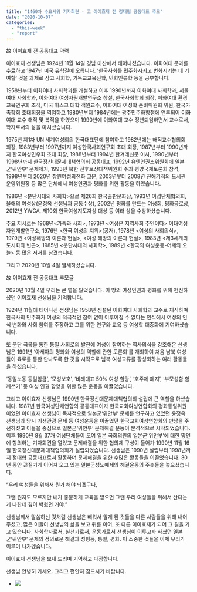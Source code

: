```yaml
---
title: "1460차 수요시위 기자회견 - 고 이이효재 전 정대협 공동대표 추모"
date: "2020-10-07"
categories: 
  - "this-week"
  - "report"
---
```


故 이이효재 전 공동대표 약력

이이효재 선생님은 1924년 11월 14일 경남 마산에서 태어나셨습니다. 이화여대 문과를 수료하고 1947년 미국 유학길에 오릅니다. ‘한국사회를 민주화시키고 변화시키는 데 기여할’ 것을 과제로 삼고 사회학, 기독교교육신학, 민화인류학 등을 공부합니다.

1958년부터 이화여대 사회학과를 개설하고 이후 1990년까지 이화여대 사회학과, 서울여대 사회학과, 이화여대 여성자원개발연구소 창설, 한국사회학회 회장, 이화여대 환경교육연구회 조직, 미국 휘스크 대학 객원교수, 이화여대 여성학 준비위원회 위원, 한국가족학회 초대회장을 역임하고 1980년부터 1984년에는 광주민주화항쟁에 연루되어 이화여대 교수 해직 및 복직을 하였으며 1990년에 이화여대 교수 정년퇴임하면서 교수로서, 학자로서의 삶을 마치셨습니다.

1975년 제1차 UN 세계여성회의 한국대표단에 참여하고 1982년에는 해직교수협의회 회장, 1983년부터 1997년까지 여성한국사회연구회 초대 회장, 1987년부터 1990년까지 한국여성민우회 초대 회장, 1988년부터 1994년 한겨레신문 이사, 1990년부터 1998년까지 한국정신대문제대책협의회 공동대표, 1992년 유엔인권소위원회에 일본군‘위안부’ 문제제기, 1993년 북한 전후보상대책위원회 주최 평양국제토론회 참석, 1998년부터 2020년 창원여성의전화 고문, 2003년부터 2008년 진해기적의 도서관 운영위원장 등 많은 단체에서 여성인권과 평화를 위한 활동을 하였습니다.

1986년 <분단시대의 사회학>으로 제26회 한국출판문화상, 1993년 여성단체협의회, 올해의 여성상(윤정옥 선생님과 공동수상), 2002년 평화를 만드는 여성회, 평화공로상, 2012년 YWCA, 제10회 한국여성지도자상 대상 등 여러 상을 수상하셨습니다.

주요 저서로는 1968년<가족과 사회>, 1973년 <여성은 지역사회 주인이다> 이대여성자원개발연구소, 1976년 <한국 여성의 지위>(공저), 1978년 <여성의 사회의식>, 1979년 <여성해방의 이론과 현실>, <여성 해방의 이론과 현실>, 1983년 <제3세계의 도시화와 빈곤>, 1985년 <분단시대의 사회학>, 1989년 <한국의 여성운동-어제와 오늘> 등 많은 저서를 남겼습니다.

그리고 2020년 10월 4일 별세하셨습니다.

故 이이효재 전 공동대표 추모글

2020년 10월 4일 우리는 큰 별을 잃었습니다. 이 땅의 여성인권과 평화를 위해 헌신하셨던 이이효재 선생님을 기억합니다.

1924년 11월에 태어나신 선생님은 1958년 신설된 이화여대 사회학과 교수로 재직하며 한국사회 민주화가 여성의 적극적인 참여 없이 이루어질 수 없다는 인식에서 여성의 인식 변화와 사회 참여를 주장하고 그를 위한 연구와 교육 등 여성학 대중화에 기여하셨습니다.

또 분단 극복을 통한 통일 사회로의 발전에 여성이 참여하는 역사의식을 강조해온 선생님은 1991년 ‘아세아의 평화와 여성의 역할에 관한 토론회’를 개최하여 처음 남북 여성들이 육로를 통한 만나도록 한 것을 시작으로 남북 여성교류를 활성화하는 여러 활동들을 하셨습니다.

‘동일노동 동일임금’, ‘모성보호’, ‘비례대표 50% 여성 할당’, ‘호주제 폐지’, ‘부모성함 함께쓰기’ 등 여성 인권 함양을 위한 많은 운동을 이끌었습니다.

그리고 이이효재 선생님은 1990년 한국정신대문제대책협의회 설립에 큰 역할을 하셨습니다. 1987년 한국여성단체연합의 공동대표이자 한국교회여성연합회의 평화통일위원이었던 이이효재 선생님이 독자적으로 일본군‘위안부’ 문제를 연구하고 있었던 윤정옥 선생님과 당시 기생관광 문제 등 여성운동을 이끌었던 한국교회여성연합회의 만남을 주선하셨고 이들을 중심으로 일본군‘위안부’ 문제해결 운동이 본격적으로 시작되었습니다. 이후 1990년 8월 37개 여성단체들이 모여 일본 국회의원의 일본군‘위안부’에 대한 망언에 항의하는 기자회견을 열었고 문제해결을 위한 협의체 구성이 들어가 1990년 11월 16일 한국정신대문제대책협의회가 설립되었습니다. 선생님은 1990년 설립부터 1998년까지 정대협 공동대표로서 활동하며 문제해결을 위한 수많은 활동들을 이끌었습니다. 30년 동안 끈질기게 이어져 오고 있는 일본군성노예제의 해결운동의 주춧돌을 놓으셨습니다.

“우리 여성들을 위해서 뭔가 해야 되겠구나,

그땐 뭔지도 모르지만 내가 충분하게 교육을 받으면 그땐 우리 여성들을 위해서 산다는 게 나한테 깊이 박혔던 거야.”

선생님께서 말씀하신 것처럼 선생님은 배워서 알게 된 것들을 다른 사람들을 위해 내어주셨고, 많은 이들이 선생님의 삶을 보고 뒤를 이어, 또 다른 이이효재가 되어 그 길을 가고 있습니다. 사회학자로서, 실천가로서, 운동가로서 선생님이 이루고자 하셨던 일본군‘위안부’ 문제의 정의로운 해결과 성평등, 통일, 평화. 이 소중한 것들을 이제 우리가 이루어 나가겠습니다.

이이효재 선생님을 보내 드리며 기억하고 다짐합니다.

선생님 안녕히 가세요. 그리고 편안히 잠드시기 바랍니다.

- ![](http://womenandwar.net/kr/wp-content/uploads/2020/10/크기변환IMGP0409-1.jpg)
